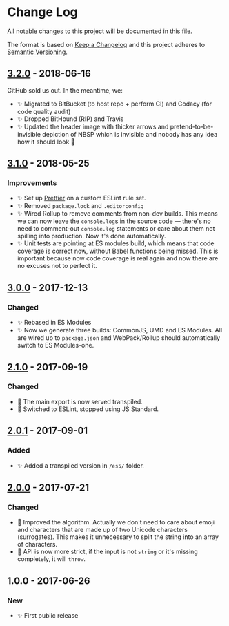 # Change Log

All notable changes to this project will be documented in this file.

The format is based on [Keep a Changelog](http://keepachangelog.com/)
and this project adheres to [Semantic Versioning](http://semver.org/).

## [3.2.0] - 2018-06-16

GitHub sold us out. In the meantime, we:

- ✨ Migrated to BitBucket (to host repo + perform CI) and Codacy (for code quality audit)
- ✨ Dropped BitHound (RIP) and Travis
- ✨ Updated the header image with thicker arrows and pretend-to-be-invisible depiction of NBSP which is invisible and nobody has any idea how it should look 👀

## [3.1.0] - 2018-05-25

### Improvements

- ✨ Set up [Prettier](https://prettier.io) on a custom ESLint rule set.
- ✨ Removed `package.lock` and `.editorconfig`
- ✨ Wired Rollup to remove comments from non-dev builds. This means we can now leave the `console.log`s in the source code — there's no need to comment-out `console.log` statements or care about them not spilling into production. Now it's done automatically.
- ✨ Unit tests are pointing at ES modules build, which means that code coverage is correct now, without Babel functions being missed. This is important because now code coverage is real again and now there are no excuses not to perfect it.

## [3.0.0] - 2017-12-13

### Changed

- ✨ Rebased in ES Modules
- ✨ Now we generate three builds: CommonJS, UMD and ES Modules. All are wired up to `package.json` and WebPack/Rollup should automatically switch to ES Modules-one.

## [2.1.0] - 2017-09-19

### Changed

- 🔧 The main export is now served transpiled.
- 🔧 Switched to ESLint, stopped using JS Standard.

## [2.0.1] - 2017-09-01

### Added

- ✨ Added a transpiled version in `/es5/` folder.

## [2.0.0] - 2017-07-21

### Changed

- 🔧 Improved the algorithm. Actually we don't need to care about emoji and characters that are made up of two Unicode characters (surrogates). This makes it unnecessary to split the string into an array of characters.
- 🔧 API is now more strict, if the input is not `string` or it's missing completely, it will `throw`.

## 1.0.0 - 2017-06-26

### New

- ✨ First public release

[2.0.0]: https://bitbucket.org/codsen/string-unfancy/branches/compare/v2.0.0%0Dv1.0.9#diff
[2.0.1]: https://bitbucket.org/codsen/string-unfancy/branches/compare/v2.0.1%0Dv2.0.0#diff
[2.1.0]: https://bitbucket.org/codsen/string-unfancy/branches/compare/v2.1.0%0Dv2.0.4#diff
[3.0.0]: https://bitbucket.org/codsen/string-unfancy/branches/compare/v3.0.0%0Dv2.1.1#diff
[3.1.0]: https://bitbucket.org/codsen/string-unfancy/branches/compare/v3.1.0%0Dv3.0.3#diff
[3.2.0]: https://bitbucket.org/codsen/string-unfancy/branches/compare/v3.2.0%0Dv3.1.0#diff
